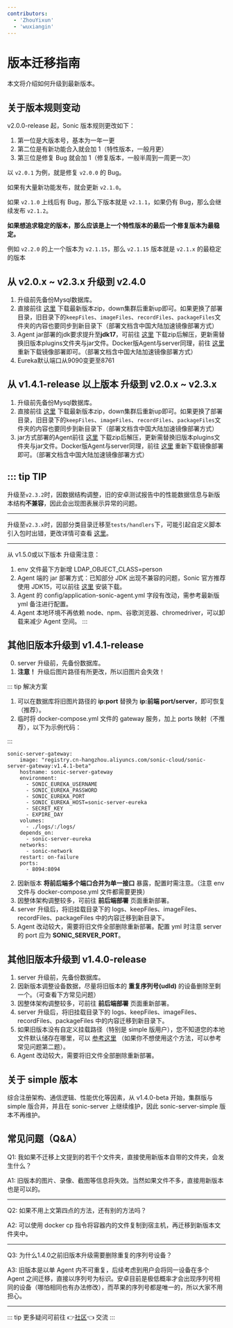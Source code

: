 ```yaml
---
contributors:
  - 'ZhouYixun'
  - 'wuxiangin'
---
```


# 版本迁移指南

本文将介绍如何升级到最新版本。

## 关于版本规则变动

v2.0.0-release 起，Sonic 版本规则更改如下：

1. 第一位是大版本号，基本为一年一更
2. 第二位是有新功能合入就会加 1（特性版本，一般月更）
3. 第三位是修复 Bug 就会加 1（修复版本，一般半周到一周更一次）

以 `v2.0.1` 为例，就是修复 `v2.0.0` 的 Bug。

如果有大量新功能发布，就会更新 `v2.1.0`。

如果 `v2.1.0` 上线后有 Bug，那么下版本就是 `v2.1.1`，如果仍有 Bug，那么会继续发布 `v2.1.2`。

**如果想追求稳定的版本，那么应该是上一个特性版本的最后一个修复版本为最稳定。**

例如 `v2.2.0` 的上一个版本为 `v2.1.15`，那么 `v2.1.15` 版本就是 `v2.1.x` 的最稳定的版本

## 从 v2.0.x ~ v2.3.x 升级到 v2.4.0
1. 升级前先备份Mysql数据库。
2. 直接前往 <a href="https://sonic-cloud.cn/deploy/back-end-deploy.html" target="_blank">这里</a> 下载最新版本zip，down集群后重新up即可。如果更换了部署目录，旧目录下的`keepFiles`、`imageFiles`、`recordFiles`、`packageFiles`文件夹的内容也要同步到新目录下（部署文档含中国大陆加速镜像部署方式）
3. Agent jar部署的jdk要求提升至**jdk17**，可前往 <a href="https://sonic-cloud.cn/deploy/agent-deploy.html" target="_blank">这里</a> 下载zip后解压，更新需替换旧版本plugins文件夹与jar文件。Docker版Agent与server同理，前往 <a href="https://sonic-cloud.cn/deploy/agent-deploy.html" target="_blank">这里</a> 重新下载镜像部署即可。（部署文档含中国大陆加速镜像部署方式）
4. Eureka默认端口从9090变更至8761

## 从 v1.4.1-release 以上版本 升级到 v2.0.x ~ v2.3.x
1. 升级前先备份Mysql数据库。
2. 直接前往 <a href="https://sonic-cloud.cn/deploy/back-end-deploy.html" target="_blank">这里</a> 下载最新版本zip，down集群后重新up即可。如果更换了部署目录，旧目录下的`keepFiles`、`imageFiles`、`recordFiles`、`packageFiles`文件夹的内容也要同步到新目录下（部署文档含中国大陆加速镜像部署方式）
3. jar方式部署的Agent前往 <a href="https://sonic-cloud.cn/deploy/agent-deploy.html" target="_blank">这里</a> 下载zip后解压，更新需替换旧版本plugins文件夹与jar文件。Docker版Agent与server同理，前往 <a href="https://sonic-cloud.cn/deploy/agent-deploy.html" target="_blank">这里</a> 重新下载镜像部署即可。（部署文档含中国大陆加速镜像部署方式）

::: tip TIP
---
升级至`v2.3.2`时，因数据结构调整，旧的安卓测试报告中的性能数据信息与新版本结构**不兼容**，因此会出现图表展示异常的问题。

---
升级至`v2.3.x`时，因部分类目录迁移至`tests/handlers`下，可能引起自定义脚本引入包时出错，更改详情可查看 [这里](https://github.com/SonicCloudOrg/sonic-agent/tree/main/src/main/java/org/cloud/sonic/agent/tests/handlers)。

---
从 v1.5.0或以下版本 升级需注意：
1. env 文件最下方新增 LDAP_OBJECT_CLASS=person
2. Agent 端的 jar 部署方式：已知部分 JDK 出现不兼容的问题，Sonic 官方推荐使用 JDK15，可以前往 [这里](https://docs.aws.amazon.com/corretto/latest/corretto-15-ug/downloads-list.html) 安装下载。
3. Agent 的 config/application-sonic-agent.yml 字段有改动，需参考最新版 yml 备注进行配置。
4. Agent 本地环境不再依赖 node、npm、谷歌浏览器、chromedriver，可以卸载来减少 Agent 空间。
:::


## 其他旧版本升级到 v1.4.1-release

0. server 升级前，先备份数据库。
1. **注意！** 升级后图片路径有所更改，所以旧图片会失效！

::: tip 解决方案

1. 可以在数据库将旧图片路径的 **ip:port** 替换为 **ip:前端 port/server**，即可恢复（推荐）。
2. 临时将 docker-compose.yml 文件的 gateway 服务，加上 ports 映射（不推荐），以下为示例代码：

:::

```
sonic-server-gateway:
    image: "registry.cn-hangzhou.aliyuncs.com/sonic-cloud/sonic-server-gateway:v1.4.1-beta"
    hostname: sonic-server-gateway
    environment:
      - SONIC_EUREKA_USERNAME
      - SONIC_EUREKA_PASSWORD
      - SONIC_EUREKA_PORT
      - SONIC_EUREKA_HOST=sonic-server-eureka
      - SECRET_KEY
      - EXPIRE_DAY
    volumes:
      - ./logs/:/logs/
    depends_on:
      - sonic-server-eureka
    networks:
      - sonic-network
    restart: on-failure
    ports:
      - 8094:8094
```

2. 因新版本 **将前后端多个端口合并为单一接口** 暴露，配置时需注意。（注意 env 文件与 docker-compose.yml 文件都需要更换）
3. 因整体架构调整较多，可前往 **前后端部署** 页面重新部署。
4. server 升级后，将旧挂载目录下的 logs、keepFiles、imageFiles、recordFiles、packageFiles 中的内容迁移到新目录下。
5. Agent 改动较大，需要将旧文件全部删除重新部署。配置 yml 时注意 server 的 port 应为 **SONIC_SERVER_PORT**。

## 其他旧版本升级到 v1.4.0-release

1. server 升级前，先备份数据库。
2. 因新版本调整设备数据，尽量将旧版本的 **重复序列号(udId)** 的设备删除至剩一个。（可查看下方常见问题）
3. 因整体架构调整较多，可前往 **前后端部署** 页面重新部署。
4. server 升级后，将旧挂载目录下的 logs、keepFiles、imageFiles、recordFiles、packageFiles 中的内容迁移到新目录下。
5. 如果旧版本没有自定义挂载路径（特别是 simple 版用户），您不知道您的本地文件默认储存在哪里，可以 [参考这里](https://blog.csdn.net/wu_qing_song/article/details/113253437) （如果你不想使用这个方法，可以参考常见问题第二题）。
6. Agent 改动较大，需要将旧文件全部删除重新部署。

## 关于 simple 版本

综合注册架构、通信逻辑、性能优化等因素，从 v1.4.0-beta 开始，集群版与 simple 版合并，并且在 sonic-server 上继续维护，因此 sonic-server-simple 版本不再维护。

## 常见问题（Q&A）

Q1: 我如果不迁移上文提到的若干个文件夹，直接使用新版本自带的文件夹，会发生什么？

A1: 旧版本的图片、录像、截图等信息将失效。当然如果文件不多，直接用新版本也是可以的。

---

Q2: 如果不用上文第四点的方法，还有别的方法吗？

A2: 可以使用 docker cp 指令将容器内的文件复制到宿主机，再迁移到新版本文件夹中。

---

Q3: 为什么1.4.0之前旧版本升级需要删除重复的序列号设备？

A3: 旧版本是以单 Agent 内不可重复，后续考虑到用户会将同一设备在多个 Agent 之间迁移，直接以序列号为标识。安卓目前是极低概率才会出现序列号相同的设备（哪怕相同也有办法修改），而苹果的序列号都是唯一的，所以大家不用担心。

---

::: tip
更多疑问可前往 👉[社区](https://sonic-cloud.wiki)👈 交流
:::
